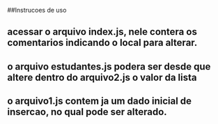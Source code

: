 ##Instrucoes de uso
## acessar o arquivo index.js, nele contera os comentarios indicando o local para alterar.
## o arquivo estudantes.js podera ser desde que altere dentro do arquivo2.js o valor da lista
## o arquivo1.js contem ja um dado inicial de insercao, no qual pode ser alterado. 
